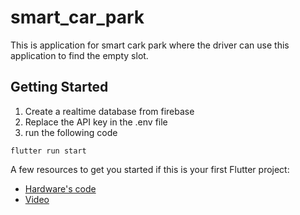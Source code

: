 # smart_car_park

This is application for smart cark park where the driver can use this application to find the empty slot.

## Getting Started
1. Create a realtime database from firebase
2. Replace the API key in the .env file
3. run the following code

```flutter
flutter run start
```

A few resources to get you started if this is your first Flutter project:

- [Hardware's code](https://docs.flutter.dev/get-started/codelab)
- [Video](https://youtube.com/shorts/8dfMWQ1Wdmo?feature=share)
